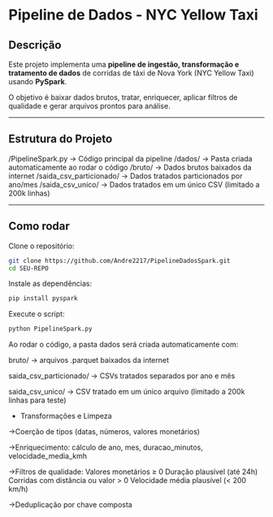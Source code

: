 # Pipeline de Dados - NYC Yellow Taxi

## Descrição
Este projeto implementa uma **pipeline de ingestão, transformação e tratamento de dados** de corridas de táxi de Nova York (NYC Yellow Taxi) usando **PySpark**.  

O objetivo é baixar dados brutos, tratar, enriquecer, aplicar filtros de qualidade e gerar arquivos prontos para análise.

---

## Estrutura do Projeto

/PipelineSpark.py -> Código principal da pipeline
/dados/ -> Pasta criada automaticamente ao rodar o código
/bruto/ -> Dados brutos baixados da internet
/saida_csv_particionado/ -> Dados tratados particionados por ano/mes
/saida_csv_unico/ -> Dados tratados em um único CSV (limitado a 200k linhas)

---

## Como rodar

Clone o repositório:
```bash
git clone https://github.com/Andre2217/PipelineDadosSpark.git
cd SEU-REPO
```
Instale as dependências:
```bash
pip install pyspark
```
Execute o script:
```bash
python PipelineSpark.py
```

Ao rodar o código, a pasta dados será criada automaticamente com:

bruto/ → arquivos .parquet baixados da internet

saida_csv_particionado/ → CSVs tratados separados por ano e mês

saida_csv_unico/ → CSV tratado em um único arquivo (limitado a 200k linhas para teste)

- Transformações e Limpeza

→Coerção de tipos (datas, números, valores monetários)

→Enriquecimento: cálculo de ano, mes, duracao_minutos, velocidade_media_kmh

→Filtros de qualidade:
  Valores monetários ≥ 0
  Duração plausível (até 24h)
  Corridas com distância ou valor > 0
  Velocidade média plausível (< 200 km/h)

→Deduplicação por chave composta
